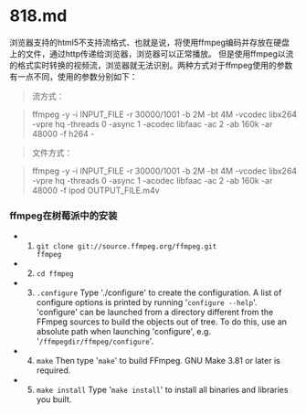818.md
======

浏览器支持的html5不支持流格式、也就是说，将使用ffmpeg编码并存放在硬盘上的文件，通过http传递给浏览器，浏览器可以正常播放。
但是使用ffmpeg以流的格式实时转换的视频流，浏览器就无法识别。两种方式对于ffmpeg使用的参数有一点不同，使用的参数分别如下：

> 流方式：

> ffmpeg -y -i INPUT_FILE -r 30000/1001 -b 2M -bt 4M -vcodec libx264 -vpre hq -threads 0 -async 1 -acodec libfaac -ac 2 
-ab 160k -ar 48000 -f h264 -

> 文件方式：

> ffmpeg -y -i INPUT_FILE -r 30000/1001 -b 2M -bt 4M -vcodec libx264 -vpre hq -threads 0 -async 1 -acodec libfaac -ac 2 
-ab 160k -ar 48000 -f ipod OUTPUT_FILE.m4v


### ffmpeg在树莓派中的安装

* 1. <code>git clone git://source.ffmpeg.org/ffmpeg.git ffmpeg</code>
* 2. <code>cd ffmpeg</code>
* 3. <code>.configure</code> Type './configure' to create the configuration. A list of configure options is printed 
by running '<code>configure --help</code>'. 'configure' can be launched from a directory different from the FFmpeg sources to 
build the objects out of tree. To do this, use an absolute path when launching 'configure', e.g. 
'<code>/ffmpegdir/ffmpeg/configure</code>'.
* 4. <code>make</code> Then type '<code>make</code>' to build FFmpeg. GNU Make 3.81 or later is required.
* 5. <code>make install</code> Type '<code>make install</code>' to install all binaries and libraries you built.
